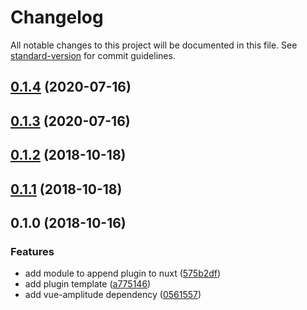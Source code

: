 # Changelog

All notable changes to this project will be documented in this file. See [standard-version](https://github.com/conventional-changelog/standard-version) for commit guidelines.

## [0.1.4](https://github.com/kgrigorian/amplitude-module/compare/v0.1.3...v0.1.4) (2020-07-16)

<a name="0.1.3"></a>

## [0.1.3](https://github.com/kgrigorian/amplitude-module/compare/v0.1.2...v0.1.3) (2020-07-16)

<a name="0.1.2"></a>

## [0.1.2](https://github.com/Calvin-Huang/amplitude-module/compare/v0.1.0...v0.1.2) (2018-10-18)

<a name="0.1.1"></a>

## [0.1.1](https://github.com/Calvin-Huang/amplitude-module/compare/v0.1.0...v0.1.1) (2018-10-18)

<a name="0.1.0"></a>

## 0.1.0 (2018-10-16)

### Features

- add module to append plugin to nuxt ([575b2df](https://github.com/Calvin-Huang/amplitude-module/commit/575b2df))
- add plugin template ([a775146](https://github.com/Calvin-Huang/amplitude-module/commit/a775146))
- add vue-amplitude dependency ([0561557](https://github.com/Calvin-Huang/amplitude-module/commit/0561557))
